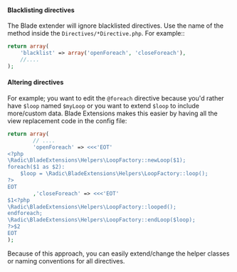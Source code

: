 <!---
title: Configuration
author: Robin Radic
icon: fa fa-legal
-->

#### Blacklisting directives
The Blade extender will ignore blacklisted directives. Use the name of the method inside the `Directives/*Directive.php`. For example::
```php
return array(
    'blacklist' => array('openForeach', 'closeForeach'),
    //....
);
```


#### Altering directives
For example; you want to edit the `@foreach` directive because you'd rather have `$loop` named `$myLoop` or you want to extend `$loop` to include more/custom data.
Blade Extensions makes this easier by having all the view replacement code in the config file:
```php
return array(
        // ....
        'openForeach' => <<<'EOT'
<?php
\Radic\BladeExtensions\Helpers\LoopFactory::newLoop($1);
foreach($1 as $2):
    $loop = \Radic\BladeExtensions\Helpers\LoopFactory::loop();
?>
EOT
        ,'closeForeach' => <<<'EOT'
$1<?php
\Radic\BladeExtensions\Helpers\LoopFactory::looped();
endforeach;
\Radic\BladeExtensions\Helpers\LoopFactory::endLoop($loop);
?>$2
EOT
);
```

Because of this approach, you can easily extend/change the helper classes or naming conventions for all directives.
